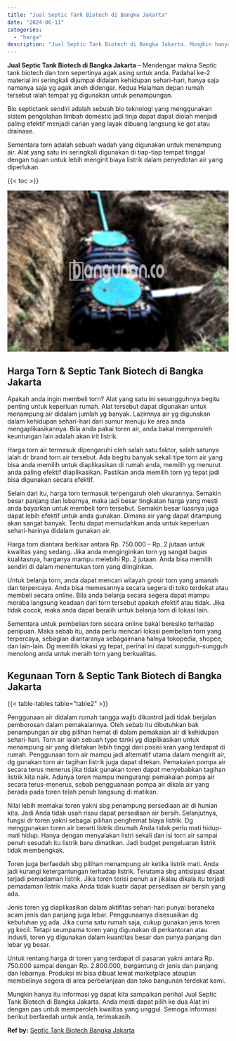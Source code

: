 ```yaml
---
title: "Jual Septic Tank Biotech di Bangka Jakarta"
date: "2024-06-11"
categories: 
  - "harga"
description: "Jual Septic Tank Biotech di Bangka Jakarta. Mungkin hanya itu informasi yg dapat kita sampaikan perihal Jual Septic Tank Biotech di Bangka Jakarta. Anda mest..."
---
```


**Jual Septic Tank Biotech di Bangka Jakarta** – Mendengar makna Septic tank biotech dan torn sepertinya agak asing untuk anda. Padahal ke-2 material ini seringkali dijumpai didalam kehidupan sehari-hari, hanya saja namanya saja yg agak aneh didengar. Kedua Halaman depan rumah tersebut ialah tempat yg digunakan untuk penampungan.

Bio septictank sendiri adalah sebuah bio teknologi yang menggunakan sistem pengolahan limbah domestic jadi tinja dapat dapat diolah menjadi paling efektif menjadi carian yang layak dibuang langsung ke got atau drainase.

Sementara torn adalah sebuah wadah yang digunakan untuk menampung air. Alat yang satu ini seringkali digunakan di tiap-tiap tempat tinggal dengan tujuan untuk lebih mengirit biaya listrik dalam penyedotan air yang diperlukan.

{{< toc >}}

![Jual Septic Tank Biotech di Bangka Jakarta](/images/jual-bio-septictank-49.png)

## Harga Torn & Septic Tank Biotech di Bangka Jakarta

Apakah anda ingin membeli torn? Alat yang satu ini sesungguhnya begitu penting untuk keperluan rumah. Alat tersebut dapat digunakan untuk menampung air didalam jumlah yg banyak. Lazimnya air yg digunakan dalam kehidupan sehari-hari dari sumur menuju ke area anda mengaplikasikannya. Bila anda pakai toren air, anda bakal memperoleh keuntungan lain adalah akan irit listrik.

Harga torn air termasuk dipengaruhi oleh salah satu faktor, salah satunya ialah dr brand torn air tersebut. Ada begitu banyak sekali tipe torn air yang bisa anda memilih untuk diaplikasikan di rumah anda, memilih yg menurut anda paling efektif diaplikasikan. Pastikan anda memilih torn yg tepat jadi bisa digunakan secara efektif.

Selain dari itu, harga torn termasuk terpengaruh oleh ukurannya. Semakin besar panjang dan lebarnya, maka jadi besar tingkatan harga yang mesti anda bayarkan untuk membeli torn tersebut. Semakin besar luasnya juga dapat lebih efektif untuk anda gunakan. Dimana air yang dapat ditampung akan sangat banyak. Tentu dapat memudahkan anda untuk keperluan sehari-harinya didalam gunakan air.

Harga torn diantara berkisar antara Rp. 750.000 – Rp. 2 jutaan untuk kwalitas yang sedang. Jika anda menginginkan torn yg sangat bagus kualitasnya, harganya mampu melebihi Rp. 2 jutaan. Anda bisa memilih sendiri di dalam menentukan torn yang diinginkan.

Untuk belanja torn, anda dapat mencari wilayah grosir torn yang amanah dan terpercaya. Anda bisa memesannya secara segera di toko terdekat atau membeli secara online. Bila anda belanja secara segera dapat mampu meraba langsung keadaan dari torn tersebut apakah efektif atau tidak. Jika tidak cocok, maka anda dapat beralih untuk belanja torn di lokasi lain.

Sementara untuk pembelian torn secara online bakal beresiko terhadap penipuan. Maka sebab itu, anda perlu mencari lokasi pembelian torn yang terpercaya, sebagian diantaranya sebagaimana halnya tokopedia, shopee, dan lain-lain. Dg memilih lokasi yg tepat, perihal ini dapat sungguh-sungguh menolong anda untuk meraih torn yang berkualitas.

## Kegunaan Torn & Septic Tank Biotech di Bangka Jakarta

{{< table-tables table="table2" >}}

Penggunaan air didalam rumah tangga wajib dikontrol jadi tidak berjalan pemborosan dalam pemakaiannya. Oleh sebab itu dibutuhkan bak penampungan air sbg pilihan hemat di dalam pemakaian air di kehidupan sehari-hari. Torn air ialah sebuah type tanki yg diaplikasikan untuk menampung air yang diletakan lebih tinggi dari posisi kran yang terdapat di rumah. Penggunaan torn air mampu jadi alternatif utama dalam mengirit air, dg gunakan torn air tagihan listrik juga dapat ditekan. Pemakaian pompa air secara terus menerus jika tidak gunakan toren dapat menyebabkan tagihan listrik kita naik. Adanya toren mampu mengurangi pemakaian pompa air secara terus-menerus, sebab pengguanaan pompa air dikala air yang berada pada toren telah penuh langsung di matikan.

Nilai lebih memakai toren yakni sbg penampung persediaan air di hunian kita. Jadi Anda tidak usah risau dapat persediaan air bersih. Selanjutnya, fungsi dr toren yakni sebagai pilihan penghemat biaya listrik. Dg menggunakan toren air berarti listrik dirumah Anda tidak perlu mati hidup-mati hidup. Hanya dengan menyalakan listri sekali dan isi torn air sampai penuh sesudah itu listrik baru dimatikan. Jadi budget pengeluaran listrik tidak membengkak.

Toren juga berfaedah sbg pilihan menampung air ketika listrik mati. Anda jadi kurangi ketergantungan terhadap listrik. Terutama sbg antisipasi disaat terjadi pemadaman listrik. Jika toren terisi penuh air jikalau dikala itu terjadi pemadaman listrik maka Anda tidak kuatir dapat persediaan air bersih yang ada.

Jenis toren yg diaplikasikan dalam aktifitas sehari-hari punyai beraneka acam jenis dan panjang juga lebar. Penggunaanya disesuaikan dg kebutuhan yg ada. Jika cuma satu rumah saja, cukup gunakan jenis toren yg kecil. Tetapi seumpama toren yang digunakan di perkantoran atau industi, toren yg digunakan dalam kuantitas besar dan punya panjang dan lebar yg besar.

Untuk rentang harga dr toren yang terdapat di pasaran yakni antara Rp. 750.000 sampai dengan Rp. 2.800.000, bergantung dr jenis dan panjang dan lebarnya. Produksi ini bisa dibuat lewat marketplace ataupun membelinya segera di area perbelanjaan dan toko bangunan terdekat kami.

Mungkin hanya itu informasi yg dapat kita sampaikan perihal Jual Septic Tank Biotech di Bangka Jakarta. Anda mesti dapat pilih ke dua Alat ini dengan pas untuk memperoleh kwalitas yang unggul. Semoga informasi berikut berfaedah untuk anda, terimakasih.

**Ref by:** [Septic Tank Biotech Bangka Jakarta](https://id.wikipedia.org/wiki/Septic)

